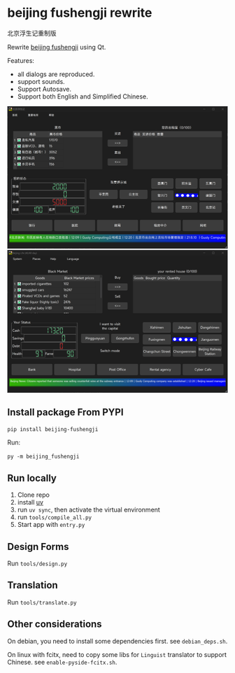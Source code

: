 # beijing fushengji rewrite

北京浮生记重制版

Rewrite [beijing fushengji][url] using Qt.

[url]: https://github.com/chrisguo/beijing_fushengji

Features:
 - all dialogs are reproduced.
 - support sounds.
 - Support Autosave.
 - Support both English and Simplified Chinese.


![main](https://github.com/soda92/beijing_fushengji_rewrite/raw/main/main.png)
![main_en](https://github.com/soda92/beijing_fushengji_rewrite/raw/main/main-en.png)

## Install package From PYPI

`pip install beijing-fushengji`

Run:

`py -m beijing_fushengji`

## Run locally

1. Clone repo
1. install [uv](https://docs.astral.sh/uv/)
1. run `uv sync`, then activate the virtual environment
1. run `tools/compile_all.py`
1. Start app with `entry.py`

## Design Forms

Run `tools/design.py`

## Translation

Run `tools/translate.py`

## Other considerations

On debian, you need to install some dependencies first. see `debian_deps.sh`.

On linux with fcitx, need to copy some libs for `Linguist` translator to support Chinese. see `enable-pyside-fcitx.sh`.
